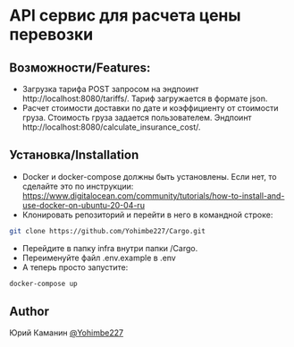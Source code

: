 # API сервис для расчета цены перевозки

## Возможности/Features:

* Загрузка тарифа POST запросом на эндпоинт http://localhost:8080/tariffs/.
Тариф загружается в формате json. 
* Расчет стоимости доставки по дате и коэффициенту от стоимости груза. 
Стоимость груза задается пользователем. 
Эндпоинт http://localhost:8080/calculate_insurance_cost/.

## Установка/Installation
* Docker и docker-compose должны быть установлены. Если нет, то сделайте это по 
инструкции:
https://www.digitalocean.com/community/tutorials/how-to-install-and-use-docker-on-ubuntu-20-04-ru
* Клонировать репозиторий и перейти в него в командной строке:
```bash
git clone https://github.com/Yohimbe227/Cargo.git
```
* Перейдите в папку infra внутри папки /Cargo.
* Переименуйте файл .env.example в .env
* А теперь просто запустите:
```bash
docker-compose up
```
## Author
 Юрий Каманин 
 [@Yohimbe227](https://www.github.com/Yohimbe227)
